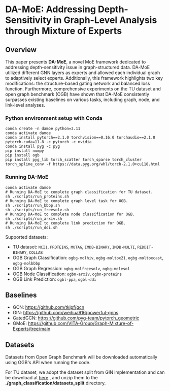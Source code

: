 # DA-MoE: Addressing Depth-Sensitivity in Graph-Level Analysis through Mixture of Experts
## Overview

This paper presents **DA-MoE**, a novel MoE framework dedicated to addressing depth-sensitivity issue in graph-structured data. DA-MoE utilized different GNN layers as experts and allowed each individual graph to adaptively select experts. Additionally, this framework highlights two key modifications: the structure-based gating network and balanced loss function. Furthermore, comprehensive experiments on the TU dataset and open graph benchmark (OGB) have shown that DA-MoE consistently surpasses existing baselines on various tasks, including graph, node, and link-level analyses.

### Python environment setup with Conda

```
conda create -n damoe python=3.11
conda activate damoe
conda install pytorch==2.1.0 torchvision==0.16.0 torchaudio==2.1.0 pytorch-cuda=11.8 -c pytorch -c nvidia
conda install pyg -c pyg
pip install numpy
pip install ogb
pip install pyg_lib torch_scatter torch_sparse torch_cluster torch_spline_conv -f https://data.pyg.org/whl/torch-2.1.0+cu118.html
```

### Running DA-MoE

```
conda activate damoe
# Running DA-MoE to complete graph classification for TU dataset.
sh ./scripts/run_proteins.sh 
# Running DA-MoE to complete graph level task for OGB.
sh ./scripts/run_bbbp.sh
sh ./scripts/run_freesolv.sh  
# Running DA-MoE to complete node classification for OGB.
sh ./scripts/run_arxiv.sh
# Running DA-MoE to complete link prediction for OGB.
sh ./scripts/run_ddi.sh
```

Supported datasets:

- TU dataset: `NCI1`,  `PROTEINS`,  `MUTAG`,  `IMDB-BINARY`, `IMDB-MULTI`, `REDDIT-BINARY`, `COLLAB`
- OGB Graph Classification: `ogbg-molhiv`,  `ogbg-moltox21`,  `ogbg-moltoxcast`, `ogbg-molbbbp`
- OGB Graph Regression: `ogbg-molfreesolv`,  `ogbg-molesol`
- OGB Node Classification: `ogbn-arxiv`,  `ogbn-proteins`
- OGB Link Prediction: `ogbl-ppa`, `ogbl-ddi`

## Baselines

- GCN: https://github.com/tkipf/gcn
- GIN: https://github.com/weihua916/powerful-gnns
- GatedGCN: https://github.com/pyg-team/pytorch_geometric
- GMoE: https://github.com/VITA-Group/Graph-Mixture-of-Experts/tree/main

## Datasets

Datasets from Open Graph Benchmark will be downloaded automatically using OGB's API when running the code.

For TU dataset, we adopt the dataset split from GIN implementation and can be download at [here](https://github.com/weihua916/powerful-gnns/blob/master/dataset.zip) , and unzip them to the **./graph_classification/datasets_split** directory.
